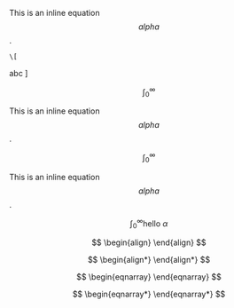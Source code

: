 This is an inline equation $$alpha$$.

    \[ 
abc 
 \]

   $$
\int_0^{\infty}
    $$ 

This is an inline equation $$alpha$$.

$$
   \begin{equation}
\int_0^{\infty}
    \end{equation} 
$$

This is an inline equation $$alpha$$.

$$
 \begin{equation*}
\int_0^{\infty} \text{hello $\alpha$}
\end{equation*} 
$$



$$
 \begin{align}
\end{align} 
$$



$$
 \begin{align*}
\end{align*} 
$$



$$
  \begin{eqnarray}
\end{eqnarray} 
$$



$$
  \begin{eqnarray*}
\end{eqnarray*} 
$$


